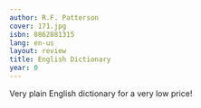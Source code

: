 ```yaml
---
author: R.F. Patterson
cover: 171.jpg
isbn: 0862881315
lang: en-us
layout: review
title: English Dictionary
year: 0
---
```

Very plain English dictionary for a very low price!

